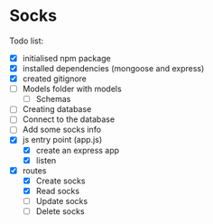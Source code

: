 # Socks

Todo list:

- [x] initialised npm package
- [x] installed dependencies (mongoose and express)
- [x] created gitignore
- [ ] Models folder with models
  - [ ] Schemas
- [ ] Creating database
- [ ] Connect to the database
- [ ] Add some socks info
- [x] js entry point (app.js)
  - [x] create an express app
  - [x] listen
- [x] routes
  - [x] Create socks
  - [x] Read socks
  - [ ] Update socks
  - [ ] Delete socks

